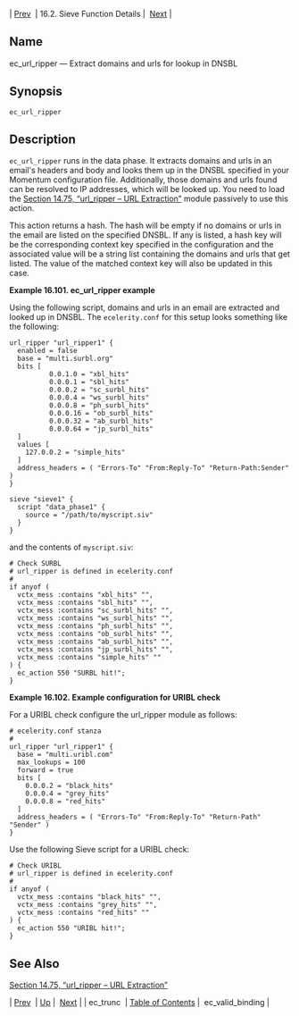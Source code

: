 | [Prev](sieve.ref.ec_trunc)  | 16.2. Sieve Function Details |  [Next](sieve.ref.ec_valid_binding.php) |

<a name="sieve.ref.ec_url_ripper"></a>
## Name

ec_url_ripper — Extract domains and urls for lookup in DNSBL

## Synopsis

`ec_url_ripper`

<a name="idp30747472"></a>
## Description

`ec_url_ripper` runs in the data phase. It extracts domains and urls in an email's headers and body and looks them up in the DNSBL specified in your Momentum configuration file. Additionally, those domains and urls found can be resolved to IP addresses, which will be looked up. You need to load the [Section 14.75, “url_ripper – URL Extraction”](modules.url_ripper "14.75. url_ripper – URL Extraction") module passively to use this action.

This action returns a hash. The hash will be empty if no domains or urls in the email are listed on the specified DNSBL. If any is listed, a hash key will be the corresponding context key specified in the configuration and the associated value will be a string list containing the domains and urls that get listed. The value of the matched context key will also be updated in this case.

<a name="example.ec_url_ripper"></a>

**Example 16.101. ec_url_ripper example**

Using the following script, domains and urls in an email are extracted and looked up in DNSBL. The `ecelerity.conf` for this setup looks something like the following:

```
url_ripper "url_ripper1" {
  enabled = false
  base = "multi.surbl.org"
  bits [
          0.0.1.0 = "xbl_hits"
          0.0.0.1 = "sbl_hits"
          0.0.0.2 = "sc_surbl_hits"
          0.0.0.4 = "ws_surbl_hits"
          0.0.0.8 = "ph_surbl_hits"
          0.0.0.16 = "ob_surbl_hits"
          0.0.0.32 = "ab_surbl_hits"
          0.0.0.64 = "jp_surbl_hits"
  ]
  values [
    127.0.0.2 = "simple_hits"
  ]
  address_headers = ( "Errors-To" "From:Reply-To" "Return-Path:Sender" )
}

sieve "sieve1" {
  script "data_phase1" {
    source = "/path/to/myscript.siv"
  }
}
```

and the contents of `myscript.siv`:

```
# Check SURBL
# url_ripper is defined in ecelerity.conf
#
if anyof (
  vctx_mess :contains "xbl_hits" "",
  vctx_mess :contains "sbl_hits" "",
  vctx_mess :contains "sc_surbl_hits" "",
  vctx_mess :contains "ws_surbl_hits" "",
  vctx_mess :contains "ph_surbl_hits" "",
  vctx_mess :contains "ob_surbl_hits" "",
  vctx_mess :contains "ab_surbl_hits" "",
  vctx_mess :contains "jp_surbl_hits" "",
  vctx_mess :contains "simple_hits" ""
) {
  ec_action 550 "SURBL hit!";
}
```

<a name="idp30757536"></a>

**Example 16.102. Example configuration for URIBL check**

For a URIBL check configure the url_ripper module as follows:

```
# ecelerity.conf stanza
#
url_ripper "url_ripper1" {
  base = "multi.uribl.com"
  max_lookups = 100
  forward = true
  bits [
    0.0.0.2 = "black_hits"
    0.0.0.4 = "grey_hits"
    0.0.0.8 = "red_hits"
  ]
  address_headers = ( "Errors-To" "From:Reply-To" "Return-Path" "Sender" )
}
```

Use the following Sieve script for a URIBL check:

```
# Check URIBL
# url_ripper is defined in ecelerity.conf
#
if anyof (
  vctx_mess :contains "black_hits" "",
  vctx_mess :contains "grey_hits" "",
  vctx_mess :contains "red_hits" ""
) {
  ec_action 550 "URIBL hit!";
}
```

<a name="idp30761664"></a>
## See Also

[Section 14.75, “url_ripper – URL Extraction”](modules.url_ripper "14.75. url_ripper – URL Extraction")

| [Prev](sieve.ref.ec_trunc)  | [Up](sieve.ref.files.php) |  [Next](sieve.ref.ec_valid_binding.php) |
| ec_trunc  | [Table of Contents](index) |  ec_valid_binding |

